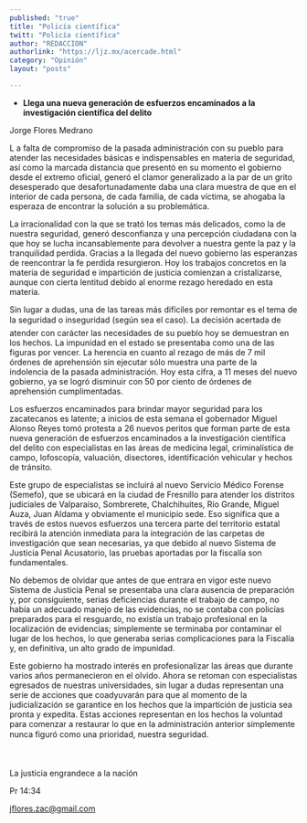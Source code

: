 ```yaml
---
published: "true"
title: "Policía científica"
twitt: "Policía científica"
author: "REDACCION"
authorlink: "https://ljz.mx/acercade.html"
category: "Opinión"
layout: "posts"

---
```


*   **Llega una nueva generación de esfuerzos encaminados a la investigación científica del delito**


  Jorge Flores Medrano



  L a falta de compromiso de la pasada administración con su pueblo para atender las necesidades básicas e indispensables en materia de seguridad, así como la marcada distancia que presentó en su momento el gobierno desde el extremo oficial, generó el clamor generalizado a la par de un grito desesperado que desafortunadamente daba una clara muestra de que en el interior de cada persona, de cada familia, de cada víctima, se ahogaba la esperaza de encontrar la solución a su problemática.



  La irracionalidad con la que se trató los temas más delicados, como la de nuestra seguridad, generó desconfianza y una percepción ciudadana con la que hoy se lucha incansablemente para devolver a nuestra gente la paz y la tranquilidad perdida. Gracias a la llegada del nuevo gobierno las esperanzas de reencontrar la fe perdida resurgieron. Hoy los trabajos concretos en la materia de seguridad e impartición de justicia comienzan a cristalizarse, aunque con cierta lentitud debido al enorme rezago heredado en esta materia.



  Sin lugar a dudas, una de las tareas más difíciles por remontar es el tema de la seguridad o inseguridad (según sea el caso). La decisión acertada de atender con carácter las necesidades de su pueblo hoy se demuestran en los hechos. La impunidad en el estado se presentaba como una de las figuras por vencer. La herencia en cuanto al rezago de más de 7 mil órdenes de aprehensión sin ejecutar sólo muestra una parte de la indolencia de la pasada administración. Hoy esta cifra, a 11 meses del nuevo gobierno, ya se logró disminuir con 50 por ciento de órdenes de aprehensión cumplimentadas.



  Los esfuerzos encaminados para brindar mayor seguridad para los zacatecanos es latente; a inicios de esta semana el gobernador Miguel Alonso Reyes tomó protesta a 26 nuevos peritos que forman parte de esta nueva generación de esfuerzos encaminados a la investigación científica del delito con especialistas en las áreas de medicina legal, criminalística de campo, lofoscopía, valuación, disectores, identificación vehicular y hechos de tránsito.



  Este grupo de especialistas se incluirá al nuevo Servicio Médico Forense (Semefo), que se ubicará en la ciudad de Fresnillo para atender los distritos judiciales de Valparaíso, Sombrerete, Chalchihuites, Río Grande, Miguel Auza, Juan Aldama y obviamente el municipio sede. Eso significa que a través de estos nuevos esfuerzos una tercera parte del territorio estatal recibirá la atención inmediata para la integración de las carpetas de investigación que sean necesarias, ya que debido al nuevo Sistema de Justicia Penal Acusatorio, las pruebas aportadas por la fiscalía son fundamentales.



  No debemos de olvidar que antes de que entrara en vigor este nuevo Sistema de Justicia Penal se presentaba una clara ausencia de preparación y, por consiguiente, serias deficiencias durante el trabajo de campo, no había un adecuado manejo de las evidencias, no se contaba con policías preparados para el resguardo, no existía un trabajo profesional en la localización de evidencias; simplemente se terminaba por contaminar el lugar de los hechos, lo que generaba serias complicaciones para la Fiscalía y, en definitiva, un alto grado de impunidad.



  Este gobierno ha mostrado interés en profesionalizar las áreas que durante varios años permanecieron en el olvido. Ahora se retoman con especialistas egresados de nuestras universidades, sin lugar a dudas representan una serie de acciones que coadyuvarán para que al momento de la judicialización se garantice en los hechos que la impartición de justicia sea pronta y expedita. Estas acciones representan en los hechos la voluntad para comenzar a restaurar lo que en la administración anterior simplemente nunca figuró como una prioridad, nuestra seguridad.



   



  La justicia engrandece a la nación



  Pr 14:34



  jflores.zac@gmail.com

